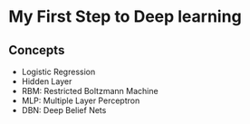 # My First Step to Deep learning

## Concepts

- Logistic Regression
- Hidden Layer
- RBM: Restricted Boltzmann Machine
- MLP: Multiple Layer Perceptron
- DBN: Deep Belief Nets